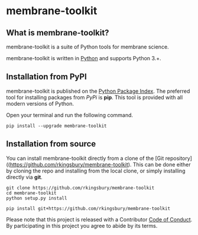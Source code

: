 # membrane-toolkit

## What is membrane-toolkit?

membrane-toolkit is a suite of Python tools for membrane science.

membrane-toolkit is written in [Python](http://docs.python-guide.org/en/latest/) and supports Python 3.+.

## Installation from PyPI

membrane-toolkit is published on the [Python Package Index](https://pypi.org/project/membrane_toolkit/).
The preferred tool for installing packages from *PyPi* is **pip**.  This tool is provided with all modern
versions of Python.

Open your terminal and run the following command.

``` shell
pip install --upgrade membrane-toolkit
```

## Installation from source

You can install membrane-toolkit directly from a clone of the 
[Git repository]((https://github.com/rkingsbury/membrane-toolkit). This can be done either by cloning the 
repo and installing from the local clone, or simply installing directly via **git**.

``` shell tab="Local Clone"
git clone https://github.com/rkingsbury/membrane-toolkit
cd membrane-toolkit
python setup.py install
```

``` shell tab="Direct Git"
pip install git+https://github.com/rkingsbury/membrane-toolkit
```

Please note that this project is released with a Contributor [Code of Conduct](https://github.com/rkingsbury/membrane-toolkit/blob/master/CODE_OF_CONDUCT.MD). By participating in this project you 
agree to abide by its terms.